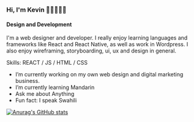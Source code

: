 ### Hi, I'm Kevin 👋🏾👨🏾‍💻
#### Design and Development 

I'm a web designer and developer. I really enjoy learning languages and frameworks like React and React Native, as well as work in Wordpress. I also enjoy wireframing, storyboarding, ui, ux and design in general. 

Skills: REACT / JS / HTML / CSS

- I’m currently working on my own web design and digital marketing business.  
- I’m currently learning Mandarin 
- Ask me about Anything  
- Fun fact: I speak Swahili 

<!--<img src="kb.svg">-->

[![Anurag's GitHub stats](https://github-readme-stats.vercel.app/api?username=kevinbanza)](https://github.com/anuraghazra/github-readme-stats)
